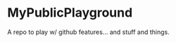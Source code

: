 MyPublicPlayground
==================

A repo to play w/ github features... 
and stuff and things.  